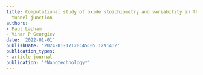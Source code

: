 ```yaml
---
title: Computational study of oxide stoichiometry and variability in the Al/AlOx/Al
  tunnel junction
authors:
- Paul Lapham
- Vihar P Georgiev
date: '2022-01-01'
publishDate: '2024-01-17T20:45:05.129143Z'
publication_types:
- article-journal
publication: '*Nanotechnology*'
---
```

